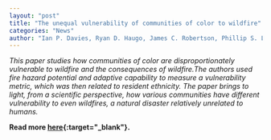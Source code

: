 ```yaml
---
layout: "post"
title: "The unequal vulnerability of communities of color to wildfire"
categories: "News"
author: "Ian P. Davies, Ryan D. Haugo, James C. Robertson, Phillip S. Levin"
---
```


*This paper studies how communities of color are disproportionately vulnerable to wildfire and the consequences of wildfire.The authors used fire hazard potential and adaptive capability to measure a vulnerability metric, which was then related to resident ethnicity. The paper brings to light, from a scientific perspective, how various communities have different vulnerability to even wildfires, a natural disaster relatively unrelated to humans.*

**Read more [here](https://journals.plos.org/plosone/article?id=10.1371/journal.pone.0205825){:target="_blank"}.**
